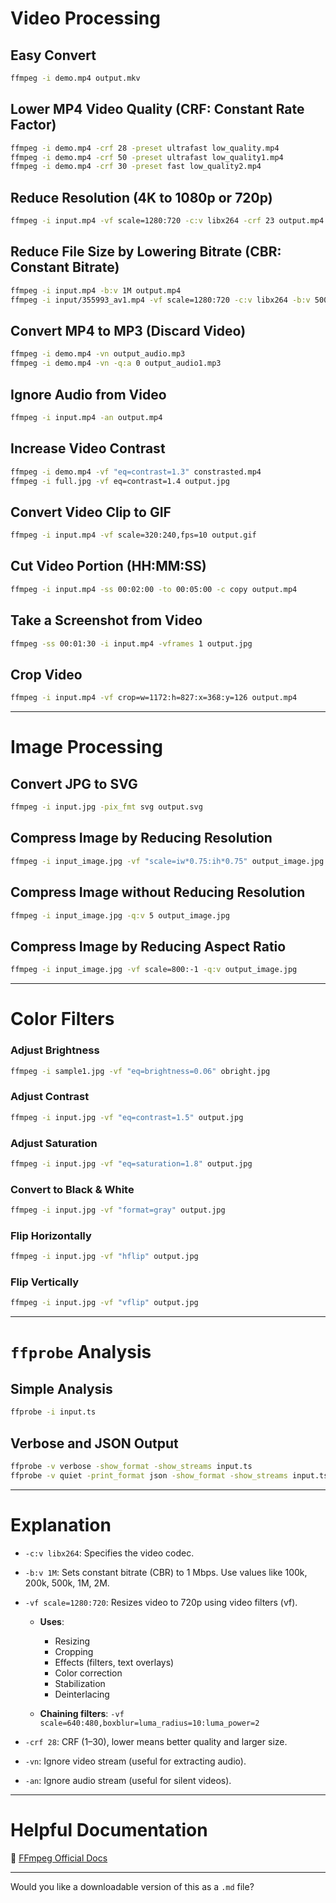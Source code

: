 # Video Processing

## Easy Convert

```bash
ffmpeg -i demo.mp4 output.mkv
```

## Lower MP4 Video Quality (CRF: Constant Rate Factor)

```bash
ffmpeg -i demo.mp4 -crf 28 -preset ultrafast low_quality.mp4
ffmpeg -i demo.mp4 -crf 50 -preset ultrafast low_quality1.mp4
ffmpeg -i demo.mp4 -crf 30 -preset fast low_quality2.mp4
```

## Reduce Resolution (4K to 1080p or 720p)

```bash
ffmpeg -i input.mp4 -vf scale=1280:720 -c:v libx264 -crf 23 output.mp4
```

## Reduce File Size by Lowering Bitrate (CBR: Constant Bitrate)

```bash
ffmpeg -i input.mp4 -b:v 1M output.mp4
ffmpeg -i input/355993_av1.mp4 -vf scale=1280:720 -c:v libx264 -b:v 500k output/bit3.mp4
```

## Convert MP4 to MP3 (Discard Video)

```bash
ffmpeg -i demo.mp4 -vn output_audio.mp3
ffmpeg -i demo.mp4 -vn -q:a 0 output_audio1.mp3
```

## Ignore Audio from Video

```bash
ffmpeg -i input.mp4 -an output.mp4
```

## Increase Video Contrast

```bash
ffmpeg -i demo.mp4 -vf "eq=contrast=1.3" constrasted.mp4
ffmpeg -i full.jpg -vf eq=contrast=1.4 output.jpg
```

## Convert Video Clip to GIF

```bash
ffmpeg -i input.mp4 -vf scale=320:240,fps=10 output.gif
```

## Cut Video Portion (HH\:MM\:SS)

```bash
ffmpeg -i input.mp4 -ss 00:02:00 -to 00:05:00 -c copy output.mp4
```

## Take a Screenshot from Video

```bash
ffmpeg -ss 00:01:30 -i input.mp4 -vframes 1 output.jpg
```

## Crop Video

```bash
ffmpeg -i input.mp4 -vf crop=w=1172:h=827:x=368:y=126 output.mp4
```

---

# Image Processing

## Convert JPG to SVG

```bash
ffmpeg -i input.jpg -pix_fmt svg output.svg
```

## Compress Image by Reducing Resolution

```bash
ffmpeg -i input_image.jpg -vf "scale=iw*0.75:ih*0.75" output_image.jpg
```

## Compress Image without Reducing Resolution

```bash
ffmpeg -i input_image.jpg -q:v 5 output_image.jpg
```

## Compress Image by Reducing Aspect Ratio

```bash
ffmpeg -i input_image.jpg -vf scale=800:-1 -q:v output_image.jpg
```

---

# Color Filters

### Adjust Brightness

```bash
ffmpeg -i sample1.jpg -vf "eq=brightness=0.06" obright.jpg
```

### Adjust Contrast

```bash
ffmpeg -i input.jpg -vf "eq=contrast=1.5" output.jpg
```

### Adjust Saturation

```bash
ffmpeg -i input.jpg -vf "eq=saturation=1.8" output.jpg
```

### Convert to Black & White

```bash
ffmpeg -i input.jpg -vf "format=gray" output.jpg
```

### Flip Horizontally

```bash
ffmpeg -i input.jpg -vf "hflip" output.jpg
```

### Flip Vertically

```bash
ffmpeg -i input.jpg -vf "vflip" output.jpg
```

---

# `ffprobe` Analysis

## Simple Analysis

```bash
ffprobe -i input.ts
```

## Verbose and JSON Output

```bash
ffprobe -v verbose -show_format -show_streams input.ts
ffprobe -v quiet -print_format json -show_format -show_streams input.ts
```

---

# Explanation

* `-c:v libx264`: Specifies the video codec.
* `-b:v 1M`: Sets constant bitrate (CBR) to 1 Mbps. Use values like 100k, 200k, 500k, 1M, 2M.
* `-vf scale=1280:720`: Resizes video to 720p using video filters (vf).

  * **Uses**:

    * Resizing
    * Cropping
    * Effects (filters, text overlays)
    * Color correction
    * Stabilization
    * Deinterlacing
  * **Chaining filters**:
    `-vf scale=640:480,boxblur=luma_radius=10:luma_power=2`
* `-crf 28`: CRF (1–30), lower means better quality and larger size.
* `-vn`: Ignore video stream (useful for extracting audio).
* `-an`: Ignore audio stream (useful for silent videos).

---

# Helpful Documentation

📘 [FFmpeg Official Docs](https://ffmpeg.org/ffmpeg.html)

---

Would you like a downloadable version of this as a `.md` file?
